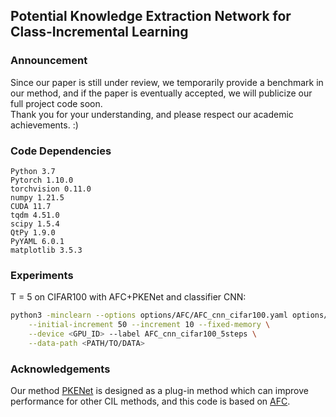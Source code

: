 ## Potential Knowledge Extraction Network for Class-Incremental Learning

### Announcement
Since our paper is still under review, we temporarily provide a benchmark in our method, and if the paper is eventually accepted, we will publicize our full project code soon.\
Thank you for your understanding, and please respect our academic achievements. :)


### Code Dependencies
```
Python 3.7
Pytorch 1.10.0
torchvision 0.11.0
numpy 1.21.5
CUDA 11.7
tqdm 4.51.0
scipy 1.5.4
QtPy 1.9.0
PyYAML 6.0.1
matplotlib 3.5.3
```

### Experiments
T = 5 on CIFAR100 with AFC+PKENet and classifier CNN:
```bash
python3 -minclearn --options options/AFC/AFC_cnn_cifar100.yaml options/data/cifar100_3orders.yaml \
    --initial-increment 50 --increment 10 --fixed-memory \
    --device <GPU_ID> --label AFC_cnn_cifar100_5steps \
    --data-path <PATH/TO/DATA>
```

### Acknowledgements
Our method [PKENet](https://github.com/XXDyeah/PKENet) is designed as a plug-in method which can improve performance for other CIL methods, and this code is based on [AFC](https://github.com/kminsoo/AFC).
